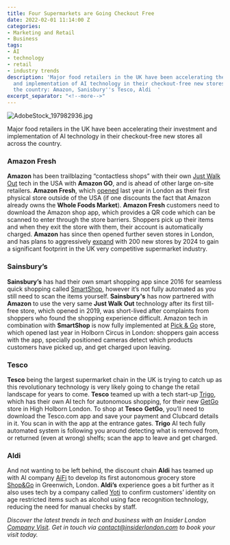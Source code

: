 ```yaml
---
title: Four Supermarkets are Going Checkout Free
date: 2022-02-01 11:14:00 Z
categories:
- Marketing and Retail
- Business
tags:
- AI
- technology
- retail
- industry trends
description: 'Major food retailers in the UK have been accelerating their investment
  and implementation of AI technology in their checkout-free new stores all across
  the country: Amazon, Sanisbury''s Tesco, Aldi  '
excerpt_separator: "<!--more-->"
---
```


![AdobeStock_197982936.jpg](/uploads/AdobeStock_197982936.jpg)


Major food retailers in the UK have been accelerating their investment and implementation of AI technology in their checkout-free new stores all across the country.

<!--more-->

### Amazon Fresh

**Amazon** has been trailblazing “contactless shops” with their own [Just Walk Out](https://justwalkout.com/) tech in the USA with **Amazon GO**, and is ahead of other large on-site retailers. **Amazon Fresh**, which [opened](https://www.shopfloorinsights.co.uk/storecheck-amazon-fresh) last year in London as their first physical store outside of the USA (if one discounts the fact that Amazon already owns the **Whole Foods Market**).  **Amazon Fresh** customers need to download the Amazon shop app, which provides a QR code which can be scanned to enter through the store barriers. Shoppers pick up their items and when they exit the store with them, their account is automatically charged. **Amazon** has since then opened further seven stores in London, and has plans to aggressively [expand](https://www.chargedretail.co.uk/2021/11/11/amazon-plans-to-open-200-cashierless-fresh-stores-to-catch-tesco-and-sainsburys/) with 200 new stores by 2024 to gain a significant footprint in the UK very competitive supermarket industry. 



### Sainsbury’s

**Sainsbury’s** has had their own smart shopping app since 2016 for seamless quick shopping called [SmartShop](https://smartshop.sainsburys.co.uk/), however it’s not fully automated as you still need to scan the items yourself.  **Sainsbury's** has now partnered with **Amazon** to use the very same **Just Walk Out** technology after its first till-free store, which opened in 2019, was short-lived after complaints from shoppers who found the shopping experience difficult. Amazon tech in combination with **SmartShop** is now fully implemented at [Pick & Go](https://retailtechinnovationhub.com/home/2021/11/29/sainsburys-opens-smartshop-pick-and-go-store-at-holborn-circus-london) store, which opened last year in Holborn Circus in London: shoppers gain access with the app, specially positioned cameras detect which products customers have picked up, and get charged upon leaving.

### Tesco

**Tesco** being the largest supermarket chain in the UK is trying to catch up as this revolutionary technology is very likely going to change the retail landscape for years to come. **Tesco** teamed up with a tech start-up [Trigo](https://www.trigoretail.com/), which has their own AI tech for autonomous shopping, for their new [GetGo](https://www.tescoplc.com/news/2021/tesco-opens-new-checkout-free-store-getgo/) store in High Holborn London. To shop at **Tesco** **GetGo**, you’ll need to download the Tesco.com app and save your payment and Clubcard details in it. You scan in with the app at the entrance gates. **Trigo** AI tech fully automated system is following you around detecting what is removed from, or returned (even at wrong) shelfs; scan the app to leave and get charged.  


### Aldi

And not wanting to be left behind, the discount chain **Aldi** has teamed up with AI company [AiFi](https://aifi.com/) to develop its first autonomous grocery store [Shop&Go](https://retailtechinnovationhub.com/home/2022/1/18/aifi-tech-powers-new-aldi-uk-checkout-free-concept-store) in Greenwich, London.  **Aldi’s** experience goes a bit further as it also uses tech by a company called [Yoti](https://www.yoti.com/) to confirm customers’ identity on age restricted items such as alcohol using face recognition technology, reducing the need for manual checks by staff.


*Discover the latest trends in tech and business with an Insider London [Company Visit](https://www.insiderlondon.com/online-education/online-company-visits/). Get in touch via [contact@insiderlondon.com](https://www.insiderlondon.com/contact-us/) to book your visit today.*